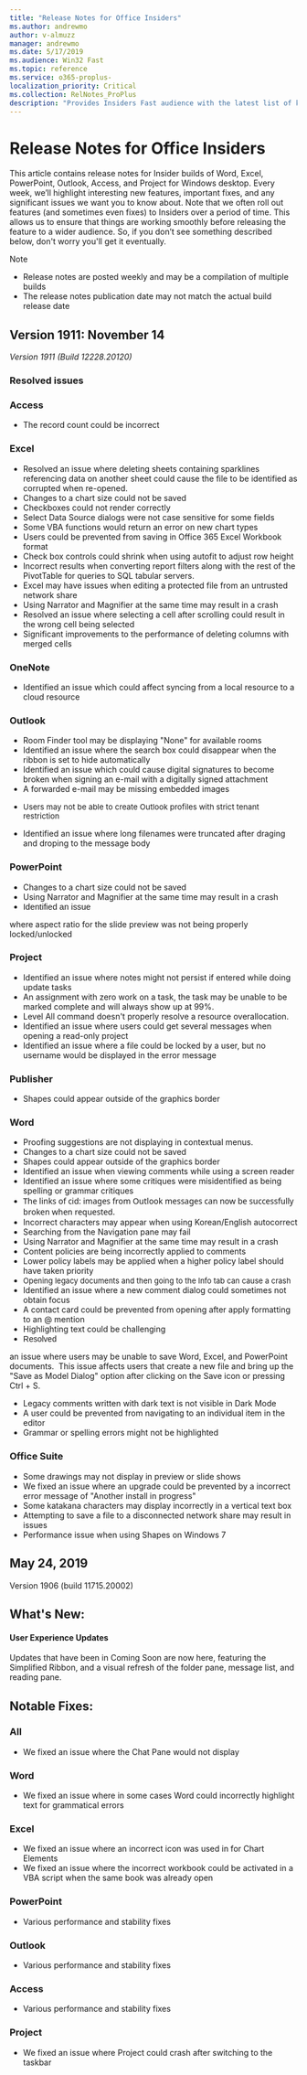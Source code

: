 ```yaml
---
title: "Release Notes for Office Insiders"
ms.author: andrewmo
author: v-almuzz
manager: andrewmo
ms.date: 5/17/2019
ms.audience: Win32 Fast
ms.topic: reference
ms.service: o365-proplus-
localization_priority: Critical
ms.collection: RelNotes_ProPlus
description: "Provides Insiders Fast audience with the latest list of key new features, fixes or known issues"
---
```


# Release Notes for Office Insiders

This article contains release notes for Insider builds of Word, Excel, PowerPoint, Outlook, Access, and Project for Windows desktop. Every week, we’ll highlight interesting new features, important fixes, and any significant issues we want you to know about. Note that we often roll out features (and sometimes even fixes) to Insiders over a period of time. This allows us to ensure that things are working smoothly before releasing the feature to a wider audience. So, if you don’t see something described below, don't worry you'll get it eventually.  

> [!NOTE]
> - Release notes are posted weekly and may be a compilation of multiple builds
> - The release notes publication date may not match the actual build release date

[//]: # (DO NOT REMOVE)

## Version 1911: November 14
*Version 1911 (Build 12228.20120)*


[//]: # (DO NOT REMOVE BUGDETAILS CONTENT START)

### Resolved issues
### Access

- <div><span>The record count could be incorrect</span></div>


### Excel

- <div>Resolved an issue where deleting sheets containing sparklines referencing data on another sheet could cause the file to be identified as corrupted when re-opened.</div>


- <div>C<span>hanges to a chart size could not be saved</span></div>


- <div><span>Checkboxes could not render correctly</span></div>


- <div><span>Select Data Source dialogs were not case sensitive for some fields</span></div>


- <div><span>Some VBA functions would return an error on new chart types</span></div>


- <div>U<span>sers could be prevented from saving in Office 365 Excel Workbook format</span></div>


- <div><span>Check box controls could shrink when using autofit to adjust row height</span></div>


- <div>Incorrect results&nbsp;<span style="color:rgba(0, 0, 0, 0.9);display:inline !important;">when converting report filters along with the rest of the PivotTable for queries to SQL tabular servers.</span></div>


- <div><span>Excel may have issues when editing a protected file from an untrusted network share</span></div>


- <div><span>Using Narrator and Magnifier at the same time may result in a crash</span></div>


- <div><span>Resolved an issue where selecting a cell after scrolling could result in the wrong cell being selected</span></div>


- <div>S<span>ignificant improvements to the performance of deleting columns with merged cells</span></div>


### OneNote

- <div><span>Identified an issue which could affect syncing from a local resource to a cloud resource</span></div>


### Outlook

- <div><span>Room Finder tool may be displaying &quot;None&quot; for available rooms</span></div>


- <div>Identified an issue where the search box could disappear when the ribbon is set to hide automatically</div>


- <div><span>Identified an issue which could cause digital signatures to become broken when signing an e-mail with a digitally signed attachment</span></div>


- <div>A forwarded e-mail may be missing embedded images</div>


- <span style="display:inline !important;background-color:rgba(255, 255, 255, 1);font-size:13.33px;">Users may not be able to create Outlook profiles with strict tenant restriction</span>


- <div><span>Identified an issue where long filenames were truncated after draging and droping to the message body</span></div>


### PowerPoint

- <div>C<span>hanges to a chart size could not be saved</span></div>


- <div><span>Using Narrator and Magnifier at the same time may result in a crash</span></div>


- <div><span></span></div><span style="font-size:11.0pt;font-family:&quot;Calibri&quot;,sans-serif;">Identified an issue
where aspect ratio for the slide preview was not being properly locked/unlocked</span>


### Project

- <div>Identified an issue where notes might not persist if entered while doing update tasks<br></div>


- <div style="box-sizing:border-box;"><span style="box-sizing:border-box;">An assignment with zero work on a task, the task may be unable to be marked complete and will always show up at 99%.</span></div>


- <div style="box-sizing:border-box;"><span style="box-sizing:border-box;">Level All command doesn't properly resolve a resource overallocation.</span></div><div></div>


- <div><span>Identified an issue where users could get several messages when opening a read-only project</span></div>


- <div>Identified an issue where a file could be locked by a user, but no username would be displayed in the error message</div>


### Publisher

- <div><span>Shapes could appear outside of the graphics border</span></div>


### Word

- <div><span>Proofing suggestions are not displaying in contextual menus.</span></div>


- <div>C<span>hanges to a chart size could not be saved</span></div>


- <div><span>Shapes could appear outside of the graphics border</span></div>


- <div><span>Identified an issue when viewing comments while using a screen reader</span></div>


- <div><span>Identified an issue where some critiques were misidentified as being spelling or grammar critiques</span></div>


- <div style="box-sizing:border-box;font-family:&quot;Segoe UI&quot;, &quot;Helvetica Neue&quot;, &quot;Apple Color Emoji&quot;, &quot;Segoe UI Emoji&quot;, Helvetica, Arial, sans-serif;text-align:start;">The links of cid: images from Outlook messages&nbsp;can now be successfully broken when requested.</div>


- <div><span>Incorrect characters may appear when using Korean/English autocorrect</span></div>


- <div><span>Searching from the Navigation pane may fail</span></div>


- <div><span>Using Narrator and Magnifier at the same time may result in a crash</span></div>


- <div><span>Content policies are being incorrectly applied to comments</span></div>


- <div>Lower policy labels may be applied when a higher policy label should have taken priority</div>


- <div><font size=2><font style="background-color:rgba(255, 255, 255, 1);">Opening legacy<span style="display:inline !important;"> documents and then going to the Info tab can cause a crash</span></font></font><br></div>


- <div><span>Identified an issue where a new comment dialog could sometimes not obtain focus</span></div>


- <div>A<span> contact card could be prevented from opening after apply formatting to an @ mention</span></div>


- <div><span>Highlighting text could be challenging</span></div>


- <div><span><p style="margin:0in 0in 0pt;font-family:&quot;Calibri&quot;,sans-serif;font-size:11pt;"><span style="font-size:10.5pt;">Resolved
an issue where users may be unable to save Word, Excel, and PowerPoint
documents.&nbsp; This issue affects users that create a new file and bring up
the &quot;Save as Model Dialog&quot; option after clicking on the Save icon or
pressing Ctrl + S.</span><br></p></span></div>


- <div><span>Legacy comments written with dark text is not visible in Dark Mode</span></div>


- <div>A<span> user could be prevented from navigating to an individual item in the editor</span></div>


- <div>G<span>rammar or spelling errors might not be highlighted</span></div>


### Office Suite

- <div>Some d<span>rawings may not display in preview or slide shows</span></div>


- <div><span>We fixed an issue where an upgrade could be prevented by a incorrect error message of &quot;Another install in progress&quot;</span></div>


- <div><span>Some katakana characters may display incorrectly in a vertical text box</span></div>


- <div>Attempting to save a file to a disconnected network share may result in issues</div>


- <div><span>Performance issue when using Shapes on Windows 7</span></div>



[//]: # (DO NOT REMOVE BUGDETAILS CONTENT END)

## May 24, 2019
Version 1906 (build 11715.20002)

## What's New:

#### User Experience Updates

Updates that have been in Coming Soon are now here, featuring the Simplified Ribbon, and a visual refresh of the folder pane, message list, and reading pane.

## Notable Fixes:

### All

- We fixed an issue where the Chat Pane would not display

### Word 
- We fixed an issue where in some cases Word could incorrectly highlight text for grammatical errors

### Excel
- We fixed an issue where an incorrect icon was used in for Chart Elements
- We fixed an issue where the incorrect workbook could be activated in a VBA script when the same book was already open

### PowerPoint
- Various performance and stability fixes

### Outlook
- Various performance and stability fixes

### Access
- Various performance and stability fixes

### Project
- We fixed an issue where Project could crash after switching to the taskbar

</BR></BR>
